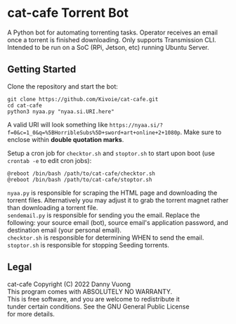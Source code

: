 # cat-cafe Torrent Bot

A Python bot for automating torrenting tasks. Operator receives an email once a torrent is finished downloading. Only supports Transmission CLI. Intended to be run on a SoC (RPi, Jetson, etc) running Ubuntu Server.
  

## Getting Started

Clone the repository and start the bot:
```
git clone https://github.com/Kivoie/cat-cafe.git
cd cat-cafe
python3 nyaa.py "nyaa.si.URI.here"
```
  
A valid URI will look something like `https://nyaa.si/?f=0&c=1_0&q=%5BHorribleSubs%5D+sword+art+online+2+1080p`. Make sure to enclose within **double quotation marks**.

Setup a cron job for `checktor.sh` and `stoptor.sh` to start upon boot (use `crontab -e` to edit cron jobs):
```
@reboot /bin/bash /path/to/cat-cafe/checktor.sh
@reboot /bin/bash /path/to/cat-cafe/stoptor.sh
```  
  
`nyaa.py` is responsible for scraping the HTML page and downloading the torrent files. Alternatively you may adjust it to grab the torrent magnet rather than downloading a torrent file.  
`sendemail.py` is responsible for sending you the email. Replace the following: your source email (bot), source email's application password, and destination email (your personal email).  
`checktor.sh` is responsible for determining WHEN to send the email.  
`stoptor.sh` is responsible for stopping Seeding torrents.
  
  
  
## Legal
cat-cafe  Copyright (C) 2022  Danny Vuong  
This program comes with ABSOLUTELY NO WARRANTY.  
This is free software, and you are welcome to redistribute it  
tunder certain conditions. See the GNU General Public License  
for more details.
